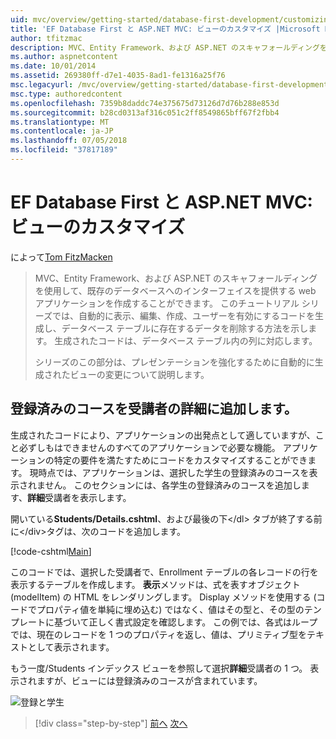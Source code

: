 ```yaml
---
uid: mvc/overview/getting-started/database-first-development/customizing-a-view
title: 'EF Database First と ASP.NET MVC: ビューのカスタマイズ |Microsoft Docs'
author: tfitzmac
description: MVC、Entity Framework、および ASP.NET のスキャフォールディングを使用して、既存のデータベースへのインターフェイスを提供する web アプリケーションを作成することができます。 このチュートリアルの化しています.
ms.author: aspnetcontent
ms.date: 10/01/2014
ms.assetid: 269380ff-d7e1-4035-8ad1-fe1316a25f76
msc.legacyurl: /mvc/overview/getting-started/database-first-development/customizing-a-view
msc.type: authoredcontent
ms.openlocfilehash: 7359b8daddc74e375675d73126d7d76b288e853d
ms.sourcegitcommit: b28cd0313af316c051c2ff8549865bff67f2fbb4
ms.translationtype: MT
ms.contentlocale: ja-JP
ms.lasthandoff: 07/05/2018
ms.locfileid: "37817189"
---
```

<a name="ef-database-first-with-aspnet-mvc-customizing-a-view"></a>EF Database First と ASP.NET MVC: ビューのカスタマイズ
====================
によって[Tom FitzMacken](https://github.com/tfitzmac)

> MVC、Entity Framework、および ASP.NET のスキャフォールディングを使用して、既存のデータベースへのインターフェイスを提供する web アプリケーションを作成することができます。 このチュートリアル シリーズでは、自動的に表示、編集、作成、ユーザーを有効にするコードを生成し、データベース テーブルに存在するデータを削除する方法を示します。 生成されたコードは、データベース テーブル内の列に対応します。
> 
> シリーズのこの部分は、プレゼンテーションを強化するために自動的に生成されたビューの変更について説明します。


## <a name="add-enrolled-courses-to-student-details"></a>登録済みのコースを受講者の詳細に追加します。

生成されたコードにより、アプリケーションの出発点として適していますが、こと必ずしもはできませんのすべてのアプリケーションで必要な機能。 アプリケーションの特定の要件を満たすためにコードをカスタマイズすることができます。 現時点では、アプリケーションは、選択した学生の登録済みのコースを表示されません。 このセクションには、各学生の登録済みのコースを追加します、**詳細**受講者を表示します。

開いている**Students/Details.cshtml**、および最後の下&lt;/dl&gt;  タブが終了する前に&lt;/div&gt;タグは、次のコードを追加します。

[!code-cshtml[Main](customizing-a-view/samples/sample1.cshtml)]

このコードでは、選択した受講者で、Enrollment テーブルの各レコードの行を表示するテーブルを作成します。 **表示**メソッドは、式を表すオブジェクト (modelItem) の HTML をレンダリングします。 Display メソッドを使用する (コードでプロパティ値を単純に埋め込む) ではなく、値はその型と、その型のテンプレートに基づいて正しく書式設定を確認します。 この例では、各式はループでは、現在のレコードを 1 つのプロパティを返し、値は、プリミティブ型をテキストとして表示されます。

もう一度/Students インデックス ビューを参照して選択**詳細**受講者の 1 つ。 表示されますが、ビューには登録済みのコースが含まれています。

![登録と学生](customizing-a-view/_static/image1.png)

> [!div class="step-by-step"]
> [前へ](changing-the-database.md)
> [次へ](enhancing-data-validation.md)
